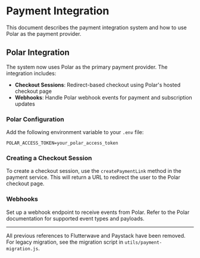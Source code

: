 # Payment Integration

This document describes the payment integration system and how to use Polar as the payment provider.

## Polar Integration

The system now uses Polar as the primary payment provider. The integration includes:
- **Checkout Sessions**: Redirect-based checkout using Polar's hosted checkout page
- **Webhooks**: Handle Polar webhook events for payment and subscription updates

### Polar Configuration

Add the following environment variable to your `.env` file:

```
POLAR_ACCESS_TOKEN=your_polar_access_token
```

### Creating a Checkout Session

To create a checkout session, use the `createPaymentLink` method in the payment service. This will return a URL to redirect the user to the Polar checkout page.

### Webhooks

Set up a webhook endpoint to receive events from Polar. Refer to the Polar documentation for supported event types and payloads.

---

All previous references to Flutterwave and Paystack have been removed. For legacy migration, see the migration script in `utils/payment-migration.js`. 